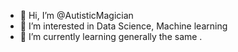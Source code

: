 - 👋 Hi, I’m @AutisticMagician
- 👀 I’m interested in Data Science, Machine learning
- 🌱 I’m currently learning generally the same
.

